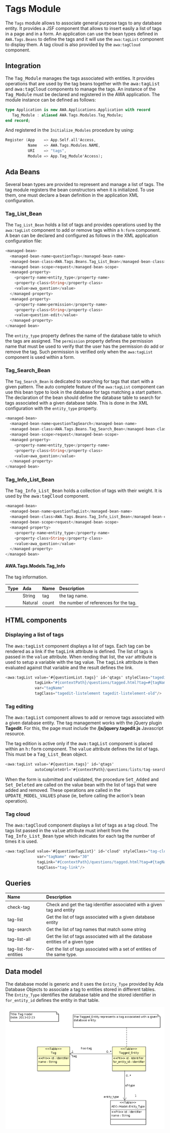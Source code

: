 # Tags Module
The `Tags` module allows to associate general purpose tags to any database entity.
It provides a JSF component that allows to insert easily a list of tags in a page and
in a form.  An application can use the bean types defined in `AWA.Tags.Beans`
to define the tags and it will use the `awa:tagList` component to display them.
A tag cloud is also provided by the `awa:tagCloud` component.

## Integration
The <tt>Tag_Module</tt> manages the tags associated with entities.  It provides operations
that are used by the tag beans together with the <tt>awa:tagList</tt> and
<tt>awa:tagCloud</tt> components to manage the tags.
An instance of the <tt>Tag_Module</tt> must be declared and registered in the AWA application.
The module instance can be defined as follows:

```Ada
type Application is new AWA.Applications.Application with record
   Tag_Module : aliased AWA.Tags.Modules.Tag_Module;
end record;
```

And registered in the `Initialize_Modules` procedure by using:

```Ada
Register (App    => App.Self.all'Access,
          Name   => AWA.Tags.Modules.NAME,
          URI    => "tags",
          Module => App.Tag_Module'Access);
```

## Ada Beans
Several bean types are provided to represent and manage a list of tags.
The tag module registers the bean constructors when it is initialized.
To use them, one must declare a bean definition in the application XML configuration.

### Tag_List_Bean
The `Tag_List_Bean` holds a list of tags and provides operations used by the
`awa:tagList` component to add or remove tags within a `h:form` component.
A bean can be declared and configured as follows in the XML application configuration file:

```Ada
<managed-bean>
  <managed-bean-name>questionTags</managed-bean-name>
  <managed-bean-class>AWA.Tags.Beans.Tag_List_Bean</managed-bean-class>
  <managed-bean-scope>request</managed-bean-scope>
  <managed-property>
    <property-name>entity_type</property-name>
    <property-class>String</property-class>
    <value>awa_question</value>
  </managed-property>
  <managed-property>
    <property-name>permission</property-name>
    <property-class>String</property-class>
    <value>question-edit</value>
  </managed-property>
</managed-bean>
```

The `entity_type` property defines the name of the database table to which the tags
are assigned.  The `permission` property defines the permission name that must be used
to verify that the user has the permission do add or remove the tag.  Such permission is
verified only when the `awa:tagList` component is used within a form.

### Tag_Search_Bean
The `Tag_Search_Bean` is dedicated to searching for tags that start with a given
pattern.  The auto complete feature of the `awa:tagList` component can use this
bean type to look in the database for tags matching a start pattern.  The declaration of the
bean should define the database table to search for tags associated with a given database
table.  This is done in the XML configuration with the `entity_type` property.

```Ada
<managed-bean>
  <managed-bean-name>questionTagSearch</managed-bean-name>
  <managed-bean-class>AWA.Tags.Beans.Tag_Search_Bean</managed-bean-class>
  <managed-bean-scope>request</managed-bean-scope>
  <managed-property>
    <property-name>entity_type</property-name>
    <property-class>String</property-class>
    <value>awa_question</value>
  </managed-property>
</managed-bean>
```

### Tag_Info_List_Bean
The <tt>Tag_Info_List_Bean</tt> holds a collection of tags with their weight.  It is used
by the <tt>awa:tagCloud</tt> component.

```Ada
<managed-bean>
  <managed-bean-name>questionTagList</managed-bean-name>
  <managed-bean-class>AWA.Tags.Beans.Tag_Info_List_Bean</managed-bean-class>
  <managed-bean-scope>request</managed-bean-scope>
  <managed-property>
    <property-name>entity_type</property-name>
    <property-class>String</property-class>
    <value>awa_question</value>
  </managed-property>
</managed-bean>
```



#### AWA.Tags.Models.Tag_Info

The tag information.

| Type     | Ada      | Name       | Description                                             |
|:---------|:---------|:-----------|:--------------------------------------------------------|
||String|tag|the tag name.|
||Natural|count|the number of references for the tag.|




## HTML components

### Displaying a list of tags
The <tt>awa:tagList</tt> component displays a list of tags.  Each tag can be rendered as
a link if the <tt>tagLink</tt> attribute is defined.  The list of tags is passed in the
<tt>value</tt> attribute.  When rending that list, the <tt>var</tt> attribute is used to
setup a variable with the tag value.  The <tt>tagLink</tt> attribute is then evaluated
against that variable and the result defines the link.

```Ada
<awa:tagList value='#{questionList.tags}' id='qtags' styleClass="tagedit-list"
             tagLink="#{contextPath}/questions/tagged.html?tag=#{tagName}"
             var="tagName"
             tagClass="tagedit-listelement tagedit-listelement-old"/>
```

### Tag editing
The <tt>awa:tagList</tt> component allows to add or remove tags associated with a given
database entity.  The tag management works with the jQuery plugin <b>Tagedit</b>.  For this,
the page must include the <b>/js/jquery.tagedit.js</b> Javascript resource.

The tag edition is active only if the <tt>awa:tagList</tt> component is placed within an
<tt>h:form</tt> component.  The <tt>value</tt> attribute defines the list of tags.  This must
be a <tt>Tag_List_Bean</tt> object.

```Ada
<awa:tagList value='#{question.tags}' id='qtags'
             autoCompleteUrl='#{contextPath}/questions/lists/tag-search.html'/>
```

When the form is submitted and validated, the procedure <tt>Set_Added</tt> and
<tt>Set_Deleted</tt> are called on the value bean with the list of tags that were
added and removed.  These operations are called in the <tt>UPDATE_MODEL_VALUES</tt>
phase (ie, before calling the action's bean operation).

### Tag cloud
The <tt>awa:tagCloud</tt> component displays a list of tags as a tag cloud.
The tags list passed in the <tt>value</tt> attribute must inherit from the
<tt>Tag_Info_List_Bean</tt> type which indicates for each tag the number of
times it is used.

```Ada
<awa:tagCloud value='#{questionTagList}' id='cloud' styleClass="tag-cloud"
              var="tagName" rows="30"
              tagLink="#{contextPath}/questions/tagged.html?tag=#{tagName}"
              tagClass="tag-link"/>
```


## Queries
| Name              | Description                                                           |
|:------------------|:----------------------------------------------------------------------|
|check-tag|Check and get the tag identifier associated with a given tag and entity|
|tag-list|Get the list of tags associated with a given database entity|
|tag-search|Get the list of tag names that match some string|
|tag-list-all|Get the list of tags associated with all the database entities of a given type|
|tag-list-for-entities|Get the list of tags associated with a set of entities of the same type.|



## Data model
The database model is generic and it uses the `Entity_Type` provided by
Ada Database Objects to associate a tag to entities stored in different
tables.  The `Entity_Type` identifies the database table and the stored identifier
in `for_entity_id` defines the entity in that table.

![](images/awa_tags_model.png)


